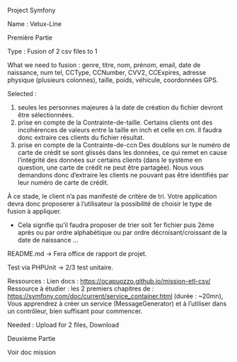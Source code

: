 Project Symfony

Name : Vetux-Line

Première Partie 

Type : Fusion of 2 csv files to 1

What we need to fusion : genre, titre, nom, prénom, email, date de naissance, num tel, CCType, CCNumber, CVV2, CCExpires, adresse physique (plusieurs colonnes), taille, poids, véhicule, coordonnées GPS.

Selected :

1. seules les personnes majeures à la date de création du fichier devront être sélectionnées.
2. prise en compte de la Contrainte-de-taille. Certains clients ont des incohérences de valeurs entre la taille en inch et celle en cm. Il faudra donc extraire ces clients du fichier résultat.
3. prise en compte de la Contrainte-de-ccn Des doublons sur le numéro de carte de crédit se sont glissés dans les données, ce qui remet en cause l’intégrité des données sur certains clients (dans le système en question, une carte de crédit ne peut être partagée). Nous vous demandons donc d’extraire les clients ne pouvant pas être identifiés par leur numéro de carte de crédit.

À ce stade, le client n’a pas manifesté de critère de tri. Votre application devra donc proposerer à l’utilisateur la possibilité de choisir le type de fusion à appliquer.
- Cela signifie qu’il faudra proposer de trier soit 1er fichier puis 2ème après ou par ordre alphabétique ou par ordre décroisant/croissant de la date de naissance … 

README.md -> Fera office de rapport de projet.

Test via PHPUnit -> 2/3 test unitaire.

Ressources : Lien docs : https://ocapuozzo.github.io/mission-etl-csv/ 
Ressource à étudier : les 2 premiers chapitres de : https://symfony.com/doc/current/service_container.html (durée : ~20mn), Vous apprendrez à créer un service (MessageGenerator) et à l’utiliser dans un contrôleur, bien suffisant pour commencer.

Needed : Upload for 2 files, Download 

Deuxième Partie 
 
Voir doc mission 